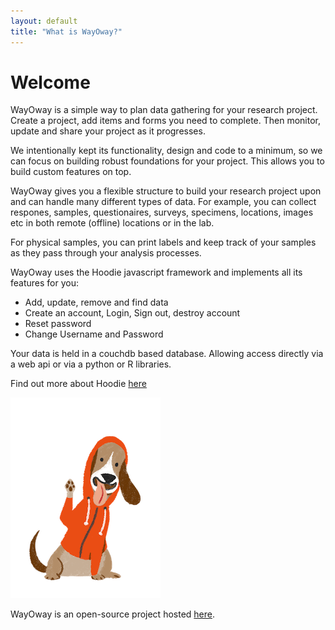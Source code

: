 ```yaml
---
layout: default
title: "What is WayOway?"
---
```


# Welcome
  WayOway is a simple way to plan data gathering for your research project.
  Create a project, add items and forms you need to complete. Then monitor,
  update and share your project as it progresses.

  We intentionally kept its functionality, design and code to a minimum,
  so we can focus on building robust foundations for your project. This
  allows you to build custom features on top.

  WayOway gives you a flexible structure to build your research project
  upon and can handle  many different types of data. For example, you can
  collect respones, samples, questionaires, surveys, specimens, locations,
  images etc in both remote (offline) locations or in the lab.

  For physical samples, you can print labels and keep track of your samples
  as they pass through your analysis processes.

 WayOway uses the Hoodie javascript framework and implements all its features for you:

<ul>
  <li>Add, update, remove and find data</li>
  <li>Create an account, Login, Sign out, destroy account</li>
  <li>Reset password</li>
  <li>Change Username and Password</li>
</ul>

Your data is held in a couchdb based database. Allowing access directly via a web api or via a python or R libraries.

Find out more about Hoodie <a href="hood.ie/intro/">here</a>

<img src="low-profile-dog.png" alt="Illustration of Hoodie’s 'Low-Profile Dog' waving" class="low-profile-dog">
<p></p>

WayOway is an open-source project hosted <a href="https://github.com/fozy81/form-builder">here</a>.

